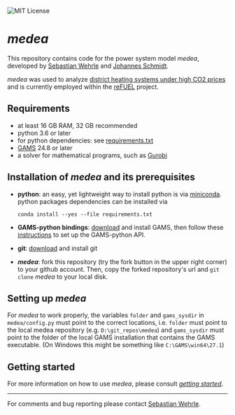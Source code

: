 ![MIT License](https://img.shields.io/badge/license-MIT-green)

_medea_
=======

This repository contains code for the power system model _medea_, developed by 
[Sebastian Wehrle](https://sites.google.com/site/sebwehrle/) and 
[Johannes Schmidt](https://homepage.boku.ac.at/jschmidt/).

_medea_ was used to analyze [district heating systems under high CO2 prices](https://arxiv.org/abs/1810.02109)
and is currently employed within the [reFUEL](https://refuel.world) project.
 

Requirements
-------------
* at least 16 GB RAM, 32 GB recommended 
* python 3.6 or later
* for python dependencies: see [requirements.txt](https://github.com/inwe-boku/medea/blob/master/requirements.txt)
* [GAMS](https://www.gams.com/) 24.8 or later
* a solver for mathematical programs, such as [Gurobi](http://www.gurobi.com/)


Installation of _medea_ and its prerequisites
------------
* **python**: an easy, yet lightweight way to install python is via [miniconda](https://conda.io/miniconda.html).
python packages dependencies can be installed via 
    ```
    conda install --yes --file requirements.txt
    ``` 
* **GAMS-python bindings**: [download](https://www.gams.com/download/) and install GAMS, then follow these 
[instructions](https://www.gams.com/latest/docs/API_PY_TUTORIAL.html) to set up the GAMS-python API.

* **git**: [download](https://git-scm.com/downloads) and install git

* **_medea_**: fork this repository (try the fork button in the upper right corner) to your github account. Then, copy 
the forked repository's url and `git clone` _medea_ to your local disk.

## Setting up _medea_ ##
For _medea_ to work properly, the variables `folder` and `gams_sysdir` in `medea/config.py` must point to the correct locations, i.e. `folder` must point 
to the local medea repository (e.g. `D:\git_repos\medea`) and `gams_sysdir` must point to the folder of the local GAMS 
installation that contains the GAMS executable. (On Windows this might be something like `C:\GAMS\win64\27.1`)

## Getting started ##
For more information on how to use _medea_, please consult [_getting started_](https://github.com/inwe-boku/medea/blob/master/doc/getting_started.md).  

------- 
 For comments and bug reporting please contact [Sebastian Wehrle](mailto:sebastian.wehrle@boku.ac.at).
